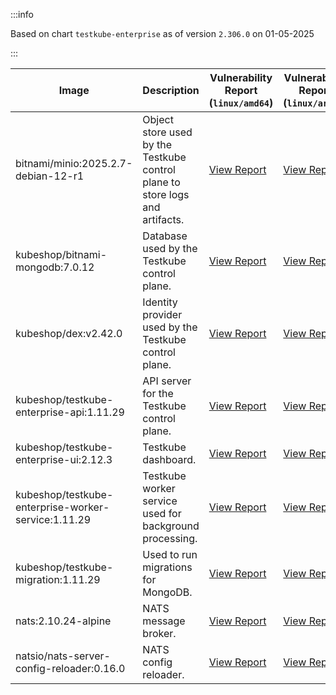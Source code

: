 :::info

Based on chart `testkube-enterprise` as of version `2.306.0` on 01-05-2025

:::

| Image | Description | Vulnerability Report (`linux/amd64`) | Vulnerability Report (`linux/arm64`) | Docker Image |
|-------|-------------|----------------------------------------|----------------------------------------|--------------|
| bitnami/minio:2025.2.7-debian-12-r1 | Object store used by the Testkube control plane to store logs and artifacts. | [View Report](./minio-2025.2.7-debian-12-r1_linux_amd64.md) | [View Report](./minio-2025.2.7-debian-12-r1_linux_arm64.md) | [View Image](https://hub.docker.com/layers/bitnami/minio/2025.2.7-debian-12-r1/images/sha256-6200cedfbe0d340913f74f16f93dcd203ec89702c7f120abf45b4bbbea3689cf?context=explore) |
| kubeshop/bitnami-mongodb:7.0.12 | Database used by the Testkube control plane. | [View Report](./bitnami-mongodb-7.0.12_linux_amd64.md) | [View Report](./bitnami-mongodb-7.0.12_linux_arm64.md) | [View Image](https://hub.docker.com/layers/kubeshop/bitnami-mongodb/7.0.12/images/sha256-43aa0e5c2e3eff47a9d82ab89e3d0bdde515b9b64628d328a18342e1facba8aa?context=explore) |
| kubeshop/dex:v2.42.0 | Identity provider used by the Testkube control plane. | [View Report](./dex-v2.42.0_linux_amd64.md) | [View Report](./dex-v2.42.0_linux_arm64.md) | [View Image](https://hub.docker.com/layers/kubeshop/dex/v2.42.0/images/sha256-10dc393947e2d04dd8c0972ccf405e6f47aba0b694af059c94aa9d249d69ae1b?context=explore) |
| kubeshop/testkube-enterprise-api:1.11.29 | API server for the Testkube control plane. | [View Report](./testkube-enterprise-api-1.11.29_linux_amd64.md) | [View Report](./testkube-enterprise-api-1.11.29_linux_arm64.md) | [View Image](https://hub.docker.com/layers/kubeshop/testkube-enterprise-api/1.11.29/images/sha256-1d58b22cf03eb031821858fc983c4e8ee0c5a8194cda68baca9c0a43f857eb44?context=explore) |
| kubeshop/testkube-enterprise-ui:2.12.3 | Testkube dashboard. | [View Report](./testkube-enterprise-ui-2.12.3_linux_amd64.md) | [View Report](./testkube-enterprise-ui-2.12.3_linux_arm64.md) | [View Image](https://hub.docker.com/layers/kubeshop/testkube-enterprise-ui/2.12.3/images/sha256-53ceb75774d4d1e9e1669bc97ca6ae2c366774b93e1bc3a085a18a6fca0b2d8c?context=explore) |
| kubeshop/testkube-enterprise-worker-service:1.11.29 | Testkube worker service used for background processing. | [View Report](./testkube-enterprise-worker-service-1.11.29_linux_amd64.md) | [View Report](./testkube-enterprise-worker-service-1.11.29_linux_arm64.md) | [View Image](https://hub.docker.com/layers/kubeshop/testkube-enterprise-worker-service/1.11.29/images/sha256-7d8acedcf3e20c5d624077aaeae35f7fb36c1372661134435800f52586615ec6?context=explore) |
| kubeshop/testkube-migration:1.11.29 | Used to run migrations for MongoDB. | [View Report](./testkube-migration-1.11.29_linux_amd64.md) | [View Report](./testkube-migration-1.11.29_linux_arm64.md) | [View Image](https://hub.docker.com/layers/kubeshop/testkube-migration/1.11.29/images/sha256-2988107ed1e88ab7c6dff901a0f647699e5fbcb647b72caaca49f2b914944dc4?context=explore) |
| nats:2.10.24-alpine | NATS message broker. | [View Report](./nats-2.10.24-alpine_linux_amd64.md) | [View Report](./nats-2.10.24-alpine_linux_arm64.md) | [View Image](https://hub.docker.com/layers/library/nats/2.10.24-alpine/images/sha256-d13ec5ce79a02e1be937820dd36db611e25bd0c08cd9947fa9a5d52a56bf91fc?context=explore) |
| natsio/nats-server-config-reloader:0.16.0 | NATS config reloader. | [View Report](./nats-server-config-reloader-0.16.0_linux_amd64.md) | [View Report](./nats-server-config-reloader-0.16.0_linux_arm64.md) | [View Image](https://hub.docker.com/layers/natsio/nats-server-config-reloader/0.16.0/images/sha256-6e1f185d0f39fdf6032872bd20f1ce134d4e18c923d55f7cf93d40afcf6a8ffe?context=explore) |
